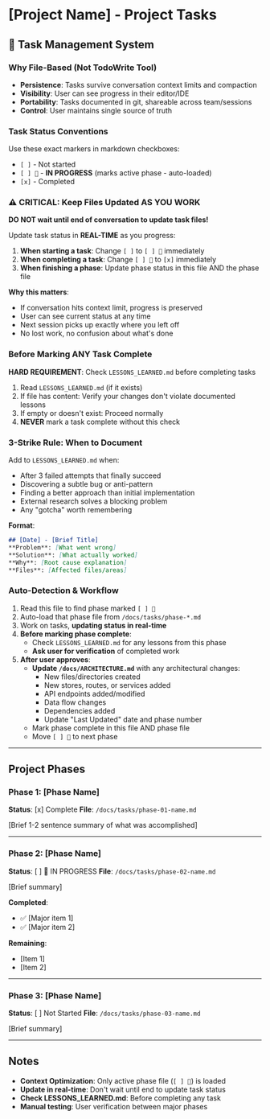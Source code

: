 # [Project Name] - Project Tasks

## 🔧 Task Management System

### Why File-Based (Not TodoWrite Tool)
- **Persistence**: Tasks survive conversation context limits and compaction
- **Visibility**: User can see progress in their editor/IDE
- **Portability**: Tasks documented in git, shareable across team/sessions
- **Control**: User maintains single source of truth

### Task Status Conventions
Use these exact markers in markdown checkboxes:
- `[ ]` - Not started
- `[ ] 🚧` - **IN PROGRESS** (marks active phase - auto-loaded)
- `[x]` - Completed

### ⚠️ CRITICAL: Keep Files Updated AS YOU WORK
**DO NOT wait until end of conversation to update task files!**

Update task status in **REAL-TIME** as you progress:
1. **When starting a task**: Change `[ ]` to `[ ] 🚧` immediately
2. **When completing a task**: Change `[ ] 🚧` to `[x]` immediately
3. **When finishing a phase**: Update phase status in this file AND the phase file

**Why this matters**:
- If conversation hits context limit, progress is preserved
- User can see current status at any time
- Next session picks up exactly where you left off
- No lost work, no confusion about what's done

### Before Marking ANY Task Complete

**HARD REQUIREMENT**: Check `LESSONS_LEARNED.md` before completing tasks

1. Read `LESSONS_LEARNED.md` (if it exists)
2. If file has content: Verify your changes don't violate documented lessons
3. If empty or doesn't exist: Proceed normally
4. **NEVER** mark a task complete without this check

### 3-Strike Rule: When to Document

Add to `LESSONS_LEARNED.md` when:
- After 3 failed attempts that finally succeed
- Discovering a subtle bug or anti-pattern
- Finding a better approach than initial implementation
- External research solves a blocking problem
- Any "gotcha" worth remembering

**Format**:
```markdown
## [Date] - [Brief Title]
**Problem**: [What went wrong]
**Solution**: [What actually worked]
**Why**: [Root cause explanation]
**Files**: [Affected files/areas]
```

### Auto-Detection & Workflow
1. Read this file to find phase marked `[ ] 🚧`
2. Auto-load that phase file from `/docs/tasks/phase-*.md`
3. Work on tasks, **updating status in real-time**
4. **Before marking phase complete**:
   - Check `LESSONS_LEARNED.md` for any lessons from this phase
   - **Ask user for verification** of completed work
5. **After user approves**:
   - **Update `/docs/ARCHITECTURE.md`** with any architectural changes:
     - New files/directories created
     - New stores, routes, or services added
     - API endpoints added/modified
     - Data flow changes
     - Dependencies added
     - Update "Last Updated" date and phase number
   - Mark phase complete in this file AND phase file
   - Move `[ ] 🚧` to next phase

---

## Project Phases

### Phase 1: [Phase Name]
**Status**: [x] Complete
**File**: `/docs/tasks/phase-01-name.md`

[Brief 1-2 sentence summary of what was accomplished]

---

### Phase 2: [Phase Name]
**Status**: [ ] 🚧 IN PROGRESS
**File**: `/docs/tasks/phase-02-name.md`

[Brief summary]

**Completed**:
- ✅ [Major item 1]
- ✅ [Major item 2]

**Remaining**:
- [Item 1]
- [Item 2]

---

### Phase 3: [Phase Name]
**Status**: [ ] Not Started
**File**: `/docs/tasks/phase-03-name.md`

[Brief summary]

---

## Notes
- **Context Optimization**: Only active phase file (`[ ] 🚧`) is loaded
- **Update in real-time**: Don't wait until end to update task status
- **Check LESSONS_LEARNED.md**: Before completing any task
- **Manual testing**: User verification between major phases
